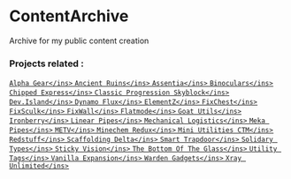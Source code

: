 # ContentArchive
Archive for my public content creation
### Projects related :

<ins>[`Alpha Gear</ins>`](https://github.com/DevDyna/ContentArchive/tree/main/Alpha%20Gear)
<ins>[`Ancient Ruins</ins>`](https://github.com/DevDyna/ContentArchive/tree/main/Ancient%20Ruins)
<ins>[`Assentia</ins>`](https://github.com/DevDyna/ContentArchive/tree/main/Assentia)
<ins>[`Binoculars</ins>`](https://github.com/DevDyna/ContentArchive/tree/main/Binoculars)
<ins>[`Chipped Express</ins>`](https://github.com/DevDyna/ContentArchive/tree/main/Chipped%20Express)
<ins>[`Classic Progression Skyblock</ins>`](https://github.com/DevDyna/ContentArchive/tree/main/Classic%20Progression%20Skyblock)
<ins>[`Dev.Island</ins>`](https://github.com/DevDyna/ContentArchive/tree/main/Dev.Island)
<ins>[`Dynamo Flux</ins>`](https://github.com/DevDyna/ContentArchive/tree/main/Dynamo%20Flux)
<ins>[`ElementZ</ins>`](https://github.com/DevDyna/ContentArchive/tree/main/ElementZ)
<ins>[`FixChest</ins>`](https://github.com/DevDyna/ContentArchive/tree/main/FixChest)
<ins>[`FixSculk</ins>`](https://github.com/DevDyna/ContentArchive/tree/main/FixSculk)
<ins>[`FixWall</ins>`](https://github.com/DevDyna/ContentArchive/tree/main/FixWall)
<ins>[`Flatmode</ins>`](https://github.com/DevDyna/ContentArchive/tree/main/Flatmode)
<ins>[`Goat Utils</ins>`](https://github.com/DevDyna/ContentArchive/tree/main/Goat%20Utils)
<ins>[`Ironberry</ins>`](https://github.com/DevDyna/ContentArchive/tree/main/Ironberry)
<ins>[`Linear Pipes</ins>`](https://github.com/DevDyna/ContentArchive/tree/main/Linear%20Pipes)
<ins>[`Mechanical Logistics</ins>`](https://github.com/DevDyna/ContentArchive/tree/main/Mechanical%20Logistics)
<ins>[`Meka Pipes</ins>`](https://github.com/DevDyna/ContentArchive/tree/main/Meka%20Pipes)
<ins>[`METV</ins>`](https://github.com/DevDyna/ContentArchive/tree/main/METV)
<ins>[`Minechem Redux</ins>`](https://github.com/DevDyna/ContentArchive/tree/main/Minechem%20Redux)
<ins>[`Mini Utilities CTM</ins>`](https://github.com/DevDyna/ContentArchive/tree/main/Mini%20Utilities%20CTM)
<ins>[`Redstuff</ins>`](https://github.com/DevDyna/ContentArchive/tree/main/Redstuff)
<ins>[`Scaffolding Delta</ins>`](https://github.com/DevDyna/ContentArchive/tree/main/Scaffolding%20Delta)
<ins>[`Smart Trapdoor</ins>`](https://github.com/DevDyna/ContentArchive/tree/main/Smart%20Trapdoor)
<ins>[`Solidary Types</ins>`](https://github.com/DevDyna/ContentArchive/tree/main/Solidary%20Types)
<ins>[`Sticky Vision</ins>`](https://github.com/DevDyna/ContentArchive/tree/main/Sticky%20Vision)
<ins>[`The Bottom Of The Glass</ins>`](https://github.com/DevDyna/ContentArchive/tree/main/The%20Bottom%20Of%20The%20Glass)
<ins>[`Utility Tags</ins>`](https://github.com/DevDyna/ContentArchive/tree/main/Utility%20Tags)
<ins>[`Vanilla Expansion</ins>`](https://github.com/DevDyna/ContentArchive/tree/main/Vanilla%20Expansion)
<ins>[`Warden Gadgets</ins>`](https://github.com/DevDyna/ContentArchive/tree/main/Warden%20Gadgets)
<ins>[`Xray Unlimited</ins>`](https://github.com/DevDyna/ContentArchive/tree/main/Xray%20Unlimited)
